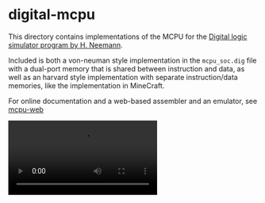 # digital-mcpu

This directory contains implementations of the MCPU for the
[Digital logic simulator program by H. Neemann](https://github.com/hneemann/Digital).

Included is both a von-neuman style implementation in the `mcpu_soc.dig`
file with a dual-port memory that is shared between instruction and data,
as well as an harvard style implementation with separate instruction/data
memories, like the implementation in MineCraft.

For online documentation and a web-based assembler and an emulator, see
[mcpu-web](https://max1220.github.io/mcpu-web/)

![Demo video](demo_video.webm)
